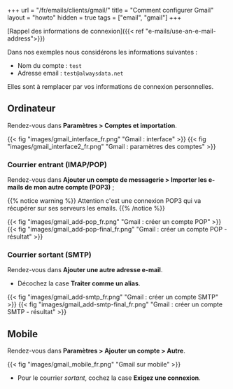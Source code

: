 +++
url = "/fr/emails/clients/gmail/"
title = "Comment configurer Gmail"
layout = "howto"
hidden = true
tags = ["email", "gmail"]
+++

[Rappel des informations de connexion]({{< ref "e-mails/use-an-e-mail-address">}})

Dans nos exemples nous considérons les informations suivantes :

- Nom du compte : `test`
- Adresse email : `test@alwaysdata.net`

Elles sont à remplacer par vos informations de connexion personnelles.

## Ordinateur

Rendez-vous dans **Paramètres > Comptes et importation**.

{{< fig "images/gmail_interface_fr.png" "Gmail : interface" >}}
{{< fig "images/gmail_interface2_fr.png" "Gmail : paramètres des comptes" >}}

### Courrier entrant (IMAP/POP)

Rendez-vous dans **Ajouter un compte de messagerie > Importer les e-mails de mon autre compte (POP3)** ;

{{% notice warning %}}
Attention c'est une connexion POP3 qui va récupérer sur ses serveurs les emails.
{{% /notice %}}

{{< fig "images/gmail_add-pop_fr.png" "Gmail : créer un compte POP" >}}
{{< fig "images/gmail_add-pop-final_fr.png" "Gmail : créer un compte POP - résultat" >}}
    
### Courrier sortant (SMTP)

Rendez-vous dans **Ajouter une autre adresse e-mail**.

-  Décochez la case **Traiter comme un alias**.

{{< fig "images/gmail_add-smtp_fr.png" "Gmail : créer un compte SMTP" >}}
{{< fig "images/gmail_add-smtp-final_fr.png" "Gmail : créer un compte SMTP - résultat" >}}

## Mobile

Rendez-vous dans **Paramètres > Ajouter un compte > Autre**.

{{< fig "images/gmail_mobile_fr.png" "Gmail sur mobile" >}}

- Pour le courrier _sortant_, cochez la case **Exigez une connexion**.

